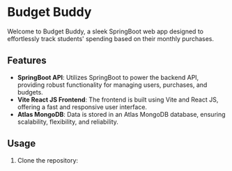 # Budget Buddy

Welcome to Budget Buddy, a sleek SpringBoot web app designed to effortlessly track students' spending based on their monthly purchases.

## Features

- **SpringBoot API**: Utilizes SpringBoot to power the backend API, providing robust functionality for managing users, purchases, and budgets.
- **Vite React JS Frontend**: The frontend is built using Vite and React JS, offering a fast and responsive user interface.
- **Atlas MongoDB**: Data is stored in an Atlas MongoDB database, ensuring scalability, flexibility, and reliability.
  
## Usage

1. Clone the repository:
